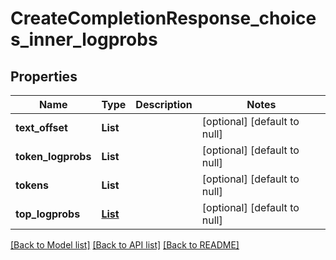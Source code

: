 # CreateCompletionResponse_choices_inner_logprobs
## Properties

| Name | Type | Description | Notes |
|------------ | ------------- | ------------- | -------------|
| **text\_offset** | **List** |  | [optional] [default to null] |
| **token\_logprobs** | **List** |  | [optional] [default to null] |
| **tokens** | **List** |  | [optional] [default to null] |
| **top\_logprobs** | [**List**](map.md) |  | [optional] [default to null] |

[[Back to Model list]](../README.md#documentation-for-models) [[Back to API list]](../README.md#documentation-for-api-endpoints) [[Back to README]](../README.md)

